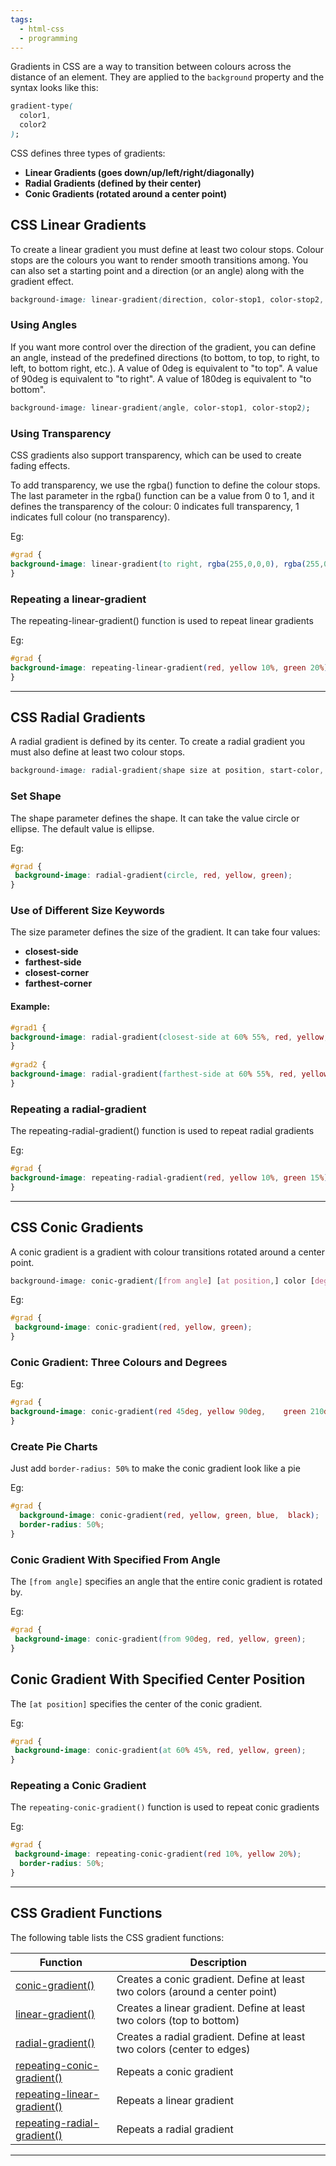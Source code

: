 ```yaml
---
tags:
  - html-css
  - programming
---
```

Gradients in CSS are a way to transition between colours across the distance of an element. They are applied to the `background` property and the syntax looks like this:

```css
gradient-type(
  color1,
  color2
);
```

CSS defines three types of gradients:

- **Linear Gradients (goes down/up/left/right/diagonally)**
- **Radial Gradients (defined by their center)**
- **Conic Gradients (rotated around a center point)**

## CSS Linear Gradients

To create a linear gradient you must define at least two colour stops. Colour stops are the colours you want to render smooth transitions among. You can also set a starting point and a direction (or an angle) along with the gradient effect.

```css
background-image: linear-gradient(direction, color-stop1, color-stop2, ...);
```

### Using Angles

If you want more control over the direction of the gradient, you can define an angle, instead of the predefined directions (to bottom, to top, to right, to left, to bottom right, etc.). A value of 0deg is equivalent to "to top". A value of 90deg is equivalent to "to right". A value of 180deg is equivalent to "to bottom".

```css
background-image: linear-gradient(angle, color-stop1, color-stop2);
```

### Using Transparency

CSS gradients also support transparency, which can be used to create fading effects.

To add transparency, we use the rgba() function to define the colour stops. The last parameter in the rgba() function can be a value from 0 to 1, and it defines the transparency of the colour: 0 indicates full transparency, 1 indicates full colour (no transparency).

Eg:

```css
#grad {  
background-image: linear-gradient(to right, rgba(255,0,0,0), rgba(255,0,0,1));
}
```

### Repeating a linear-gradient

The repeating-linear-gradient() function is used to repeat linear gradients

Eg:

```css
#grad {  
background-image: repeating-linear-gradient(red, yellow 10%, green 20%);
}
```

---
## CSS Radial Gradients

A radial gradient is defined by its center. To create a radial gradient you must also define at least two colour stops.

```css
background-image: radial-gradient(shape size at position, start-color, ..., last-color);
```


### Set Shape

The shape parameter defines the shape. It can take the value circle or ellipse. The default value is ellipse.

Eg:

```css
#grad { 
 background-image: radial-gradient(circle, red, yellow, green);
}
```

### Use of Different Size Keywords

The size parameter defines the size of the gradient. It can take four values:

- **closest-side**
- **farthest-side**
- **closest-corner**
- **farthest-corner**

#### Example:

```css
#grad1 {  
background-image: radial-gradient(closest-side at 60% 55%, red, yellow, black);
}  
  
#grad2 {  
background-image: radial-gradient(farthest-side at 60% 55%, red, yellow, black);
}
```

### Repeating a radial-gradient

The repeating-radial-gradient() function is used to repeat radial gradients

Eg:

```css
#grad {  
background-image: repeating-radial-gradient(red, yellow 10%, green 15%);
}
```

---
## CSS Conic Gradients

A conic gradient is a gradient with colour transitions rotated around a center point.

```css
background-image: conic-gradient([from angle] [at position,] color [degree], color [degree], ...);
```

Eg:

```css
#grad { 
 background-image: conic-gradient(red, yellow, green);
}
```

### Conic Gradient: Three Colours and Degrees

Eg:

```css
#grad {
background-image: conic-gradient(red 45deg, yellow 90deg,    green 210deg);
}
```

### Create Pie Charts

Just add `border-radius: 50%` to make the conic gradient look like a pie

Eg:

```css
#grad {  
  background-image: conic-gradient(red, yellow, green, blue,  black);  
  border-radius: 50%;
}
```

### Conic Gradient With Specified From Angle

The `[from angle]` specifies an angle that the entire conic gradient is rotated by.

Eg:

```css
#grad { 
 background-image: conic-gradient(from 90deg, red, yellow, green);
}
```

## Conic Gradient With Specified Center Position

The `[at position]` specifies the center of the conic gradient.

Eg:

```css
#grad {  
 background-image: conic-gradient(at 60% 45%, red, yellow, green);
}
```

### Repeating a Conic Gradient

The `repeating-conic-gradient()` function is used to repeat conic gradients

Eg:

```css
#grad {  
 background-image: repeating-conic-gradient(red 10%, yellow 20%);  
  border-radius: 50%;
}
```

---
## CSS Gradient Functions

The following table lists the CSS gradient functions:

|Function|Description|
|---|---|
|[conic-gradient()](https://www.w3schools.com/cssref/func_conic-gradient.asp)|Creates a conic gradient. Define at least two colors (around a center point)|
|[linear-gradient()](https://www.w3schools.com/cssref/func_linear-gradient.asp)|Creates a linear gradient. Define at least two colors (top to bottom)|
|[radial-gradient()](https://www.w3schools.com/cssref/func_radial-gradient.asp)|Creates a radial gradient. Define at least two colors (center to edges)|
|[repeating-conic-gradient()](https://www.w3schools.com/cssref/func_repeating-conic-gradient.asp)|Repeats a conic gradient|
|[repeating-linear-gradient()](https://www.w3schools.com/cssref/func_repeating-linear-gradient.asp)|Repeats a linear gradient|
|[repeating-radial-gradient()](https://www.w3schools.com/cssref/func_repeating-radial-gradient.asp)|Repeats a radial gradient|

---
